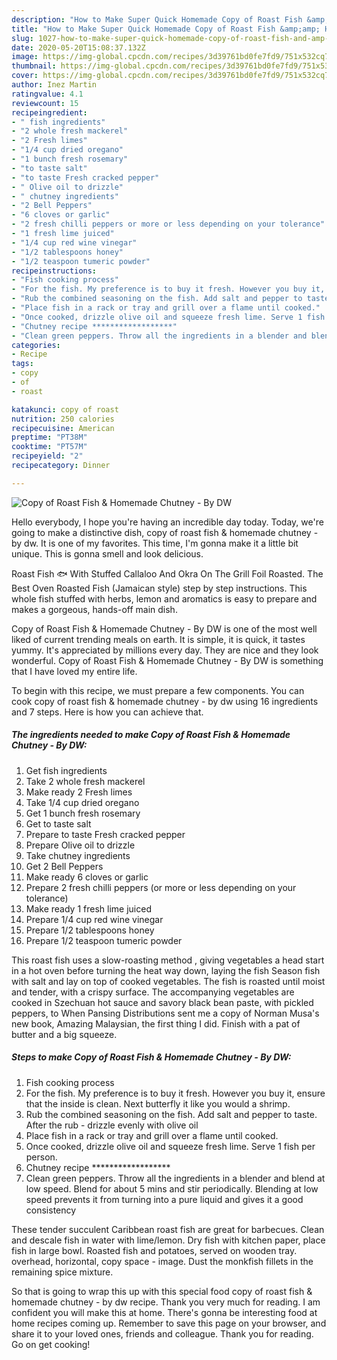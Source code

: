 ```yaml
---
description: "How to Make Super Quick Homemade Copy of Roast Fish &amp;amp; Homemade Chutney - By DW"
title: "How to Make Super Quick Homemade Copy of Roast Fish &amp;amp; Homemade Chutney - By DW"
slug: 1027-how-to-make-super-quick-homemade-copy-of-roast-fish-and-amp-homemade-chutney-by-dw
date: 2020-05-20T15:08:37.132Z
image: https://img-global.cpcdn.com/recipes/3d39761bd0fe7fd9/751x532cq70/copy-of-roast-fish-homemade-chutney-by-dw-recipe-main-photo.jpg
thumbnail: https://img-global.cpcdn.com/recipes/3d39761bd0fe7fd9/751x532cq70/copy-of-roast-fish-homemade-chutney-by-dw-recipe-main-photo.jpg
cover: https://img-global.cpcdn.com/recipes/3d39761bd0fe7fd9/751x532cq70/copy-of-roast-fish-homemade-chutney-by-dw-recipe-main-photo.jpg
author: Inez Martin
ratingvalue: 4.1
reviewcount: 15
recipeingredient:
- " fish ingredients"
- "2 whole fresh mackerel"
- "2 Fresh limes"
- "1/4 cup dried oregano"
- "1 bunch fresh rosemary"
- "to taste salt"
- "to taste Fresh cracked pepper"
- " Olive oil to drizzle"
- " chutney ingredients"
- "2 Bell Peppers"
- "6 cloves or garlic"
- "2 fresh chilli peppers or more or less depending on your tolerance"
- "1 fresh lime juiced"
- "1/4 cup red wine vinegar"
- "1/2 tablespoons honey"
- "1/2 teaspoon tumeric powder"
recipeinstructions:
- "Fish cooking process"
- "For the fish. My preference is to buy it fresh. However you buy it, ensure that the inside is clean. Next butterfly it like you would a shrimp."
- "Rub the combined seasoning on the fish. Add salt and pepper to taste. After the rub - drizzle evenly with olive oil"
- "Place fish in a rack or tray and grill over a flame until cooked."
- "Once cooked, drizzle olive oil and squeeze fresh lime. Serve 1 fish per person."
- "Chutney recipe ******************"
- "Clean green peppers. Throw all the ingredients in a blender and blend at low speed. Blend for about 5 mins and stir periodically. Blending at low speed prevents it from turning into a pure liquid and gives it a good consistency"
categories:
- Recipe
tags:
- copy
- of
- roast

katakunci: copy of roast 
nutrition: 250 calories
recipecuisine: American
preptime: "PT38M"
cooktime: "PT57M"
recipeyield: "2"
recipecategory: Dinner

---
```



![Copy of Roast Fish &amp; Homemade Chutney - By DW](https://img-global.cpcdn.com/recipes/3d39761bd0fe7fd9/751x532cq70/copy-of-roast-fish-homemade-chutney-by-dw-recipe-main-photo.jpg)

Hello everybody, I hope you're having an incredible day today. Today, we're going to make a distinctive dish, copy of roast fish &amp; homemade chutney - by dw. It is one of my favorites. This time, I'm gonna make it a little bit unique. This is gonna smell and look delicious.

Roast Fish 🐟 With Stuffed Callaloo And Okra On The Grill Foil Roasted. The Best Oven Roasted Fish (Jamaican style) step by step instructions. This whole fish stuffed with herbs, lemon and aromatics is easy to prepare and makes a gorgeous, hands-off main dish.

Copy of Roast Fish &amp; Homemade Chutney - By DW is one of the most well liked of current trending meals on earth. It is simple, it is quick, it tastes yummy. It's appreciated by millions every day. They are nice and they look wonderful. Copy of Roast Fish &amp; Homemade Chutney - By DW is something that I have loved my entire life.


To begin with this recipe, we must prepare a few components. You can cook copy of roast fish &amp; homemade chutney - by dw using 16 ingredients and 7 steps. Here is how you can achieve that.

<!--inarticleads1-->

##### The ingredients needed to make Copy of Roast Fish &amp; Homemade Chutney - By DW:

1. Get  fish ingredients
1. Take 2 whole fresh mackerel
1. Make ready 2 Fresh limes
1. Take 1/4 cup dried oregano
1. Get 1 bunch fresh rosemary
1. Get to taste salt
1. Prepare to taste Fresh cracked pepper
1. Prepare  Olive oil to drizzle
1. Take  chutney ingredients
1. Get 2 Bell Peppers
1. Make ready 6 cloves or garlic
1. Prepare 2 fresh chilli peppers (or more or less depending on your tolerance)
1. Make ready 1 fresh lime juiced
1. Prepare 1/4 cup red wine vinegar
1. Prepare 1/2 tablespoons honey
1. Prepare 1/2 teaspoon tumeric powder


This roast fish uses a slow-roasting method , giving vegetables a head start in a hot oven before turning the heat way down, laying the fish Season fish with salt and lay on top of cooked vegetables. The fish is roasted until moist and tender, with a crispy surface. The accompanying vegetables are cooked in Szechuan hot sauce and savory black bean paste, with pickled peppers, to When Pansing Distributions sent me a copy of Norman Musa&#39;s new book, Amazing Malaysian, the first thing I did. Finish with a pat of butter and a big squeeze. 

<!--inarticleads2-->

##### Steps to make Copy of Roast Fish &amp; Homemade Chutney - By DW:

1. Fish cooking process
1. For the fish. My preference is to buy it fresh. However you buy it, ensure that the inside is clean. Next butterfly it like you would a shrimp.
1. Rub the combined seasoning on the fish. Add salt and pepper to taste. After the rub - drizzle evenly with olive oil
1. Place fish in a rack or tray and grill over a flame until cooked.
1. Once cooked, drizzle olive oil and squeeze fresh lime. Serve 1 fish per person.
1. Chutney recipe ******************
1. Clean green peppers. Throw all the ingredients in a blender and blend at low speed. Blend for about 5 mins and stir periodically. Blending at low speed prevents it from turning into a pure liquid and gives it a good consistency


These tender succulent Caribbean roast fish are great for barbecues. Clean and descale fish in water with lime/lemon. Dry fish with kitchen paper, place fish in large bowl. Roasted fish and potatoes, served on wooden tray. overhead, horizontal, copy space - image. Dust the monkfish fillets in the remaining spice mixture. 

So that is going to wrap this up with this special food copy of roast fish &amp; homemade chutney - by dw recipe. Thank you very much for reading. I am confident you will make this at home. There's gonna be interesting food at home recipes coming up. Remember to save this page on your browser, and share it to your loved ones, friends and colleague. Thank you for reading. Go on get cooking!

